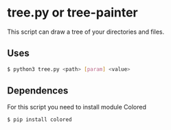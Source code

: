 # tree.py or tree-painter
This script can draw a tree of your directories and files.

## Uses
```bash
$ python3 tree.py <path> [param] <value>
```

## Dependences

For this script you need to install module Colored

```bash
$ pip install colored
```

